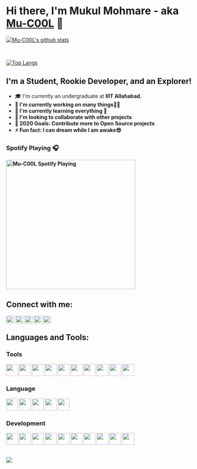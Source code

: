 # Hi there, I'm Mukul Mohmare - aka [Mu-C00L](https://github.com/Mu-C00L) 👋

[![Mu-C00L's github stats](https://github-readme-stats.vercel.app/api?username=Mu-C00L&count_private=true&show_icons=true&theme=nightowl)](https://github.com/Mu-C00L/github-readme-stats)

<br/>

[![Top Langs](https://github-readme-stats.vercel.app/api/top-langs/?username=Mu-C00L&show_icons=true&theme=nightowl&layout=compact)](https://github.com/anuraghazra/github-readme-stats)

## I'm a Student, Rookie Developer, and an Explorer!

- 🎓 I'm currently an undergraduate at <b>IIIT Allahabad.<b/>
- 🔭 I'm currently working on many things🙇🏻‍
- 🌱 I'm currently learning everything 🤣
- 👯 I'm looking to collaborate with other projects
- 🥅 2020 Goals: Contribute more to Open Source projects
- ⚡ Fun fact: I can dream while I am awake😎

### Spotify Playing 🎧
[<img src="https://now-playing-codestackr.vercel.app/api/spotify-playing" alt="Mu-C00L Spotify Playing" width="350" />](https://open.spotify.com/user/swyqyimdc12jajde4vpwd2x1b)

## Connect with me:

[<img align="left" alt="Mukul | Github" width="22px" src="https://cdn.jsdelivr.net/npm/simple-icons@v3/icons/github.svg" />](https://github.com/Mu-C00L)
[<img align="left" alt="Mukul | Facebook" width="22px" src="https://cdn.jsdelivr.net/npm/simple-icons@v3/icons/facebook.svg" />](https://www.facebook.com/mukul.mohmare.1/)
[<img align="left" alt="Mukul | Twitter" width="22px" src="https://cdn.jsdelivr.net/npm/simple-icons@v3/icons/twitter.svg" />](https://twitter.com/MMohmare)
[<img align="left" alt="Mukul | LinkedIn" width="22px" src="https://cdn.jsdelivr.net/npm/simple-icons@v3/icons/linkedin.svg" />](https://www.linkedin.com/in/mukul-mohmare/)
[<img align="left" alt="Mukul | Instagram" width="22px" src="https://cdn.jsdelivr.net/npm/simple-icons@v3/icons/instagram.svg" />](https://www.instagram.com/_mu_cool/)

<br />

## Languages and Tools:

### Tools
<img align="left" height="32" width="32" src="https://cdn.jsdelivr.net/npm/simple-icons@v3/icons/visualstudiocode.svg" />
<img align="left" height="32" width="32" src="https://cdn.jsdelivr.net/npm/simple-icons@v3/icons/atom.svg" />
<img align="left" height="32" width="32" src="https://cdn.jsdelivr.net/npm/simple-icons@v3/icons/firefox.svg" />
<img align="left" height="32" width="32" src="https://cdn.jsdelivr.net/npm/simple-icons@v3/icons/linux.svg" />
<img align="left" height="32" width="32" src="https://cdn.jsdelivr.net/npm/simple-icons@v3/icons/heroku.svg" />
<img align="left" height="32" width="32" src="https://cdn.jsdelivr.net/npm/simple-icons@v3/icons/git.svg" />
<img align="left" height="32" width="32" src="https://cdn.jsdelivr.net/npm/simple-icons@v3/icons/github.svg" />
<img align="left" height="32" width="32" src="https://cdn.jsdelivr.net/npm/simple-icons@v3/icons/npm.svg" />
<img align="left" height="32" width="32" src="https://cdn.jsdelivr.net/npm/simple-icons@v3/icons/yarn.svg" />
<img align="left" height="32" width="32" src="https://cdn.jsdelivr.net/npm/simple-icons@3/icons/google.svg" />

<br/>
<br/>

### Language
<img align="left" height="32" width="32" src="https://cdn.jsdelivr.net/npm/simple-icons@v3/icons/c.svg" />
<img align="left" height="32" width="32" src="https://cdn.jsdelivr.net/npm/simple-icons@v3/icons/cplusplus.svg" />
<img align="left" height="32" width="32" src="https://cdn.jsdelivr.net/npm/simple-icons@v3/icons/javascript.svg" />
<img align="left" height="32" width="32" src="https://cdn.jsdelivr.net/npm/simple-icons@v3/icons/python.svg" />
<img align="left" height="32" width="32" src="https://cdn.jsdelivr.net/npm/simple-icons@v3/icons/java.svg" />

<br/>
<br/>

### Development

<img align="left" height="32" width="32" src="https://cdn.jsdelivr.net/npm/simple-icons@v3/icons/html5.svg" />
<img align="left" height="32" width="32" src="https://cdn.jsdelivr.net/npm/simple-icons@v3/icons/css3.svg" />
<img align="left" height="32" width="32" src="https://cdn.jsdelivr.net/npm/simple-icons@v3/icons/sass.svg" />
<img align="left" height="32" width="32" src="https://cdn.jsdelivr.net/npm/simple-icons@v3/icons/bootstrap.svg" />
<img align="left" height="32" width="32" src="https://cdn.jsdelivr.net/npm/simple-icons@v3/icons/javascript.svg" />
<img align="left" height="32" width="32" src="https://cdn.jsdelivr.net/npm/simple-icons@v3/icons/node-dot-js.svg" />
<img align="left" height="32" width="32" src="https://cdn.jsdelivr.net/npm/simple-icons@v3/icons/react.svg" />
<img align="left" height="32" width="32" src="https://cdn.jsdelivr.net/npm/simple-icons@3/icons/firebase.svg" />
<img align="left" height="32" width="32" src="https://cdn.jsdelivr.net/npm/simple-icons@3/icons/shell.svg" />
<img align="left" height="32" width="32" src="https://cdn.jsdelivr.net/npm/simple-icons@3/icons/mysql.svg" />



<br/>
<br/>
<br/>

![](https://komarev.com/ghpvc/?username=Mu-C00L)







